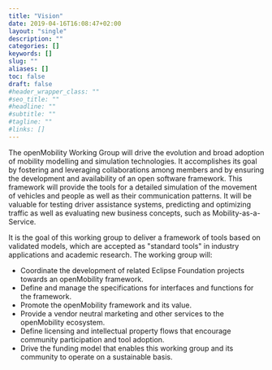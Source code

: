 ```yaml
---
title: "Vision"
date: 2019-04-16T16:08:47+02:00
layout: "single"
description: ""
categories: []
keywords: []
slug: ""
aliases: []
toc: false
draft: false
#header_wrapper_class: ""
#seo_title: ""
#headline: ""
#subtitle: ""
#tagline: ""
#links: []
---
```


The openMobility Working Group will drive the evolution and broad adoption of mobility modelling and simulation technologies. It accomplishes its goal by fostering and leveraging collaborations among members and by ensuring the development and availability of an open software framework. This framework will provide the tools for a detailed simulation of the movement of vehicles and people as well as their communication patterns. It will be valuable for testing driver assistance systems, predicting and optimizing traffic as well as evaluating new business concepts, such as Mobility-as-a-Service.

It is the goal of this working group to deliver a framework of tools based on validated models, which are accepted as "standard tools" in industry applications and academic research. The working group will:

- Coordinate the development of related Eclipse Foundation projects towards an openMobility framework.
- Define and manage the specifications for interfaces and functions for the framework.
- Promote the openMobility framework and its value.
- Provide a vendor neutral marketing and other services to the openMobility ecosystem.
- Define licensing and intellectual property flows that encourage community participation and tool adoption.
- Drive the funding model that enables this working group and its community to operate on a sustainable basis.